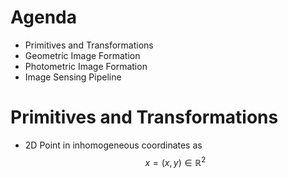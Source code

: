 # Agenda
- Primitives and Transformations
- Geometric Image Formation
- Photometric Image Formation
- Image Sensing Pipeline

# Primitives and Transformations
- 2D Point in inhomogeneous coordinates as
$$ x = (x,y) \in \mathbb{R}^2 $$